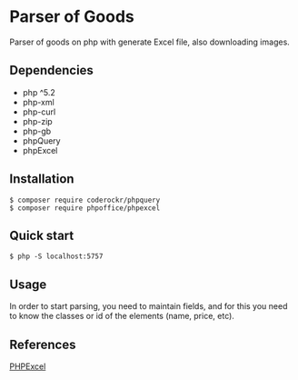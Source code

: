 # Parser of Goods

Parser of goods on php with generate Excel file, also downloading images.

## Dependencies

- php ^5.2
- php-xml
- php-curl
- php-zip
- php-gb
- phpQuery
- phpExcel

## Installation

```
$ composer require coderockr/phpquery
$ composer require phpoffice/phpexcel

```

## Quick start

```
$ php -S localhost:5757

```

## Usage

In order to start parsing, you need to maintain fields, and for this you need to know the classes or id of the elements (name, price, etc).

## References

[PHPExcel](https://github.com/PHPOffice/PHPExcel)
